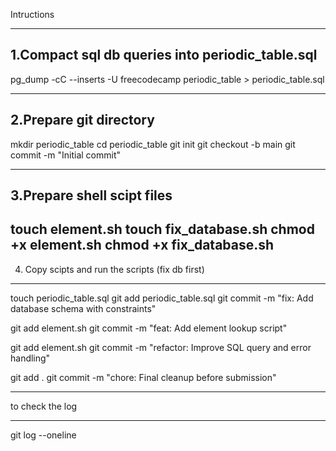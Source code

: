 Intructions

----------------------------------------------------------------------------
1.Compact sql db queries into periodic_table.sql
----------------------------------------------------------------------------
pg_dump -cC --inserts -U freecodecamp periodic_table > periodic_table.sql

----------------------------------------------------------------------------
2.Prepare git directory
----------------------------------------------------------------------------
mkdir periodic_table
cd periodic_table
git init
git checkout -b main
git commit -m "Initial commit"

----------------------------------------------------------------------------
3.Prepare shell scipt files
----------------------------------------------------------------------------
touch element.sh
touch fix_database.sh
chmod +x element.sh
chmod +x fix_database.sh
----------------------------------------------------------------------------
4. Copy scipts and run the scripts (fix db first)
----------------------------------------------------------------------------
touch periodic_table.sql
git add periodic_table.sql
git commit -m "fix: Add database schema with constraints"

git add element.sh
git commit -m "feat: Add element lookup script"

git add element.sh
git commit -m "refactor: Improve SQL query and error handling"

git add .
git commit -m "chore: Final cleanup before submission"


_______________________________
to check the log
_______________________________
git log --oneline




